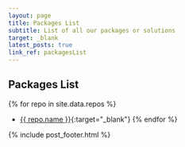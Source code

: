 ```yaml
---
layout: page
title: Packages List
subtitle: List of all our packages or solutions
target: _blank
latest_posts: true
link_ref: packagesList
---
```


## Packages List

{% for repo in site.data.repos %}
* [{{ repo.name }}]({{repo.url}}){:target="_blank"}
{% endfor %}

{% include post_footer.html %}
